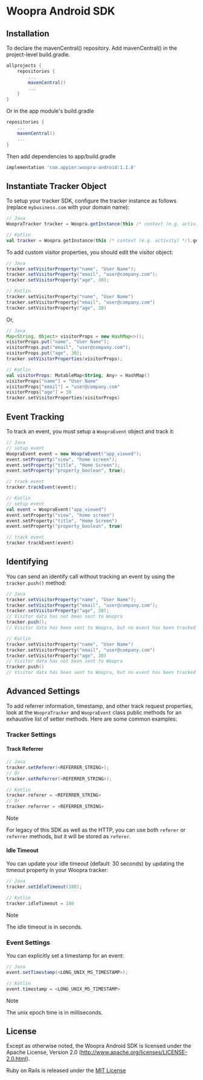 # Woopra Android SDK

## Installation

To declare the mavenCentral() repository. Add mavenCentral() in the project-level build.gradle.
``` gradle
allprojects {
    repositories {
        ...
        mavenCentral()
        ...
    }
}
```

Or in the app module's build.gradle
``` gradle
repositories {
    ...
    mavenCentral()
    ...
}
```

Then add dependencies to app/build.gradle
``` gradle
implementation 'com.appier:woopra-android:1.1.0'
```

## Instantiate Tracker Object

To setup your tracker SDK, configure the tracker instance as follows (replace `mybusiness.com` with your domain name):

``` java
// Java
WoopraTracker tracker = Woopra.getInstance(this /* context (e.g. activity) */).getTracker("mybusiness.com");
```

``` kotlin
// Kotlin
val tracker = Woopra.getInstance(this /* context (e.g. activity) */).getTracker("mybusiness.com")
```

To add custom visitor properties, you should edit the visitor object:

``` java
// Java
tracker.setVisitorProperty("name", "User Name");
tracker.setVisitorProperty("email", "user@company.com");
tracker.setVisitorProperty("age", 30);
```

``` kotlin
// Kotlin
tracker.setVisitorProperty("name", "User Name")
tracker.setVisitorProperty("email", "user@company.com")
tracker.setVisitorProperty("age", 30)
```

Or,

``` java
// Java
Map<String, Object> visitorProps = new HashMap<>();
visitorProps.put("name", "User Name");
visitorProps.put("email", "user@company.com");
visitorProps.put("age", 30);
tracker.setVisitorProperties(visitorProps);
```

``` kotlin
// Kotlin
val visitorProps: MutableMap<String, Any> = HashMap()
visitorProps["name"] = "User Name"
visitorProps["email"] = "user@company.com"
visitorProps["age"] = 30
tracker.setVisitorProperties(visitorProps)
```

## Event Tracking

To track an event, you must setup a `WoopraEvent` object and track it:

``` java
// Java
// setup event
WoopraEvent event = new WoopraEvent("app_viewed");
event.setProperty("view", "home screen");
event.setProperty("title", "Home Screen");
event.setProperty("property_boolean", true);

// track event
tracker.trackEvent(event);
```

``` kotlin
// Kotlin
// setup event
val event = WoopraEvent("app_viewed")
event.setProperty("view", "home screen")
event.setProperty("title", "Home Screen")
event.setProperty("property_boolean", true)

// track event
tracker.trackEvent(event)
```

## Identifying

You can send an identify call without tracking an event by using the `tracker.push()` method:

``` java
// Java
tracker.setVisitorProperty("name", "User Name");
tracker.setVisitorProperty("email", "user@company.com");
tracker.setVisitorProperty("age", 30);
// Visitor data has not been sent to Woopra
tracker.push();
// Visitor data has been sent to Woopra, but no event has been tracked
```

``` kotlin
// Kotlin
tracker.setVisitorProperty("name", "User Name")
tracker.setVisitorProperty("email", "user@company.com")
tracker.setVisitorProperty("age", 30)
// Visitor data has not been sent to Woopra
tracker.push()
// Visitor data has been sent to Woopra, but no event has been tracked
```

## Advanced Settings

To add referrer information, timestamp, and other track request properties, look at the `WoopraTracker` and `WoopraEvent` class public methods for an exhaustive list of setter methods.  Here are some common examples:

### Tracker Settings

#### Track Referrer

``` java
// Java
tracker.setReferer(<REFERRER_STRING>);
// Or
tracker.setReferrer(<REFERRER_STRING>);
```

``` kotlin
// Kotlin
tracker.referer = <REFERRER_STRING>
// Or
tracker.referrer = <REFERRER_STRING>
```

> [!NOTE]
> For legacy of this SDK as well as the HTTP, you can use both `referer` or `referrer` methods, but it will be stored as `referer`.

#### Idle Timeout

You can update your idle timeout (default: 30 seconds) by updating the timeout property in your Woopra tracker:

``` java
// Java
tracker.setIdleTimeout(180);
```

``` kotlin
// Kotlin
tracker.idleTimeout = 180
```

> [!NOTE]
> The idle timeout is in seconds.

### Event Settings

You can explicitly set a timestamp for an event:

``` java
// Java
event.setTimestamp(<LONG_UNIX_MS_TIMESTAMP>);
```

``` kotlin
// Kotlin
event.timestamp = <LONG_UNIX_MS_TIMESTAMP>
```

> [!NOTE]
> The unix epoch time is in milliseconds.

## License

Except as otherwise noted, the Woopra Android SDK is licensed under the Apache License, Version 2.0 (http://www.apache.org/licenses/LICENSE-2.0.html).

Ruby on Rails is released under the [MIT License](http://www.opensource.org/licenses/MIT)

